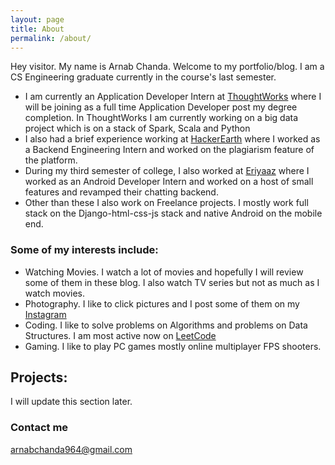 ```yaml
---
layout: page
title: About
permalink: /about/
---
```


Hey visitor. My name is Arnab Chanda. Welcome to my portfolio/blog. I am a CS Engineering graduate currently in the course's last semester. 

* I am currently an Application Developer Intern at [ThoughtWorks](https://www.thoughtworks.com) where I will be joining as a full time Application Developer post my degree completion. In ThoughtWorks I am currently working on a big data project which is on a stack of Spark, Scala and Python
* I also had a brief experience working at [HackerEarth](https://www.hackerearth.com) where I worked as a Backend Engineering Intern and worked on the plagiarism feature of the platform. 
* During my third semester of college, I also worked at [Eriyaaz](https://www.eriyaz.com) where I worked as an Android Developer Intern and worked on a host of small features and revamped their chatting backend. 
* Other than these I also work on Freelance projects. I mostly work full stack on the Django-html-css-js stack and native Android on the mobile end.
  


### Some of my interests include: 

* Watching Movies. I watch a lot of movies and hopefully I will review some of them in these blog. I also watch TV series but not as much as I watch movies. 
* Photography. I like to click pictures and I post some of them on my [Instagram](https://www.instagram.com/arnaaabbb)
* Coding. I like to solve problems on Algorithms and problems on Data Structures. I am most active now on [LeetCode](https://leetcode.com/pumpkin_dumplin/)
* Gaming. I like to play PC games mostly online multiplayer FPS shooters. 
  

## Projects: 

I will update this section later. 

### Contact me

[arnabchanda964@gmail.com](mailto:arnabchanda964@gmail.com)